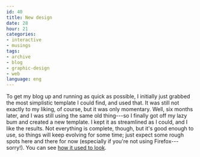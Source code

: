 ```yaml
---
id: 40
title: New design
date: 28
hour: 21
categories:
- interactive
- musings
tags:
- archive
- blog
- graphic-design
- web
language: eng
---
```


To get my blog up and running as quick as possible, I initially just grabbed the most simplistic template I could find, and used that. It was still not exactly to my liking, of course, but it was only momentary. Well, six months later, and I was still using the same old thing---so I finally got off my lazy bum and created a new template. I kept it as streamlined as I could, and I like the results. Not everything is complete, though, but it's good enough to use, so things will keep evolving for some time; just expect some rough spots here and there for now (especially if you're not using Firefox---sorry!). You can see [how it used to look](http://blog.agj.cl/wp-content/uploads/2008/12/oldblogtemplate.png).
